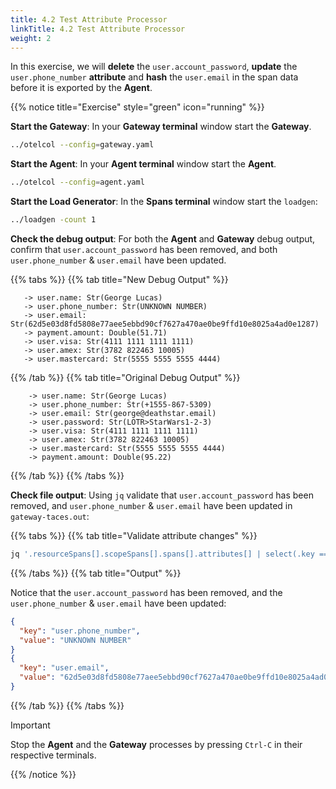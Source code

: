 ```yaml
---
title: 4.2 Test Attribute Processor
linkTitle: 4.2 Test Attribute Processor
weight: 2
---
```


In this exercise, we will **delete** the `user.account_password`, **update** the `user.phone_number` **attribute** and **hash** the `user.email` in the span data before it is exported by the **Agent**.

{{% notice title="Exercise" style="green" icon="running" %}}

**Start the Gateway**: In your **Gateway terminal** window start the **Gateway**.

```bash
../otelcol --config=gateway.yaml
```

**Start the Agent**: In your **Agent terminal** window start the **Agent**.

```bash
../otelcol --config=agent.yaml
```

**Start the Load Generator**: In the **Spans terminal** window start the `loadgen`:

```bash
../loadgen -count 1
```

**Check the debug output**: For both the **Agent** and **Gateway** debug output, confirm that `user.account_password` has been removed, and both `user.phone_number` & `user.email` have been updated.

{{% tabs %}}
{{% tab title="New Debug Output" %}}

  ```text
     -> user.name: Str(George Lucas)
     -> user.phone_number: Str(UNKNOWN NUMBER)
     -> user.email: Str(62d5e03d8fd5808e77aee5ebbd90cf7627a470ae0be9ffd10e8025a4ad0e1287)
     -> payment.amount: Double(51.71)
     -> user.visa: Str(4111 1111 1111 1111)
     -> user.amex: Str(3782 822463 10005)
     -> user.mastercard: Str(5555 5555 5555 4444)
  ```

{{% /tab %}}
{{% tab title="Original Debug Output" %}}

 ```text
     -> user.name: Str(George Lucas)
     -> user.phone_number: Str(+1555-867-5309)
     -> user.email: Str(george@deathstar.email)
     -> user.password: Str(LOTR>StarWars1-2-3)
     -> user.visa: Str(4111 1111 1111 1111)
     -> user.amex: Str(3782 822463 10005)
     -> user.mastercard: Str(5555 5555 5555 4444)
     -> payment.amount: Double(95.22)
  ```

{{% /tab %}}
{{% /tabs %}}

**Check file output**: Using `jq` validate that `user.account_password` has been removed, and `user.phone_number` & `user.email` have been updated in `gateway-taces.out`:

{{% tabs %}}
{{% tab title="Validate attribute changes" %}}

```bash
jq '.resourceSpans[].scopeSpans[].spans[].attributes[] | select(.key == "user.password" or .key == "user.phone_number" or .key == "user.email") | {key: .key, value: .value.stringValue}' ./gateway-traces.out
```

{{% /tabs %}}
{{% tab title="Output" %}}

Notice that the `user.account_password` has been removed, and the `user.phone_number` & `user.email` have been updated:

```json
{
  "key": "user.phone_number",
  "value": "UNKNOWN NUMBER"
}
{
  "key": "user.email",
  "value": "62d5e03d8fd5808e77aee5ebbd90cf7627a470ae0be9ffd10e8025a4ad0e1287"
}
```

{{% /tab %}}
{{% /tabs %}}

> [!IMPORTANT]
> Stop the **Agent** and the **Gateway** processes by pressing `Ctrl-C` in their respective terminals.

{{% /notice %}}
